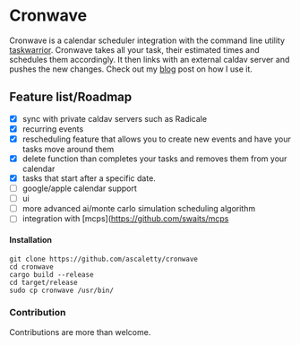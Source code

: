 # **Cronwave**
Cronwave is a calendar scheduler integration with the command line utility [taskwarrior](https://taskwarrior.org/).
Cronwave takes all your task, their estimated times and schedules them accordingly. It then links with an external caldav server and
pushes the new changes. Check out my [blog](https://aaron.scaletty.com/posts/cronwave/) post on how I use it.
## **Feature list/Roadmap**
- [x] sync with private caldav servers such as Radicale
- [x] recurring events
- [x] rescheduling feature that allows you to create new events and have your tasks move around them
- [x] delete function than completes your tasks and removes them from your calendar
- [x] tasks that start after a specific date. 
- [ ] google/apple calendar support
- [ ] ui
- [ ] more advanced ai/monte carlo simulation scheduling algorithm
- [ ] integration with [mcps](https://github.com/swaits/mcps
#### Installation
```
git clone https://github.com/ascaletty/cronwave 
cd cronwave
cargo build --release
cd target/release
sudo cp cronwave /usr/bin/
```
### Contribution
Contributions are more than welcome.









